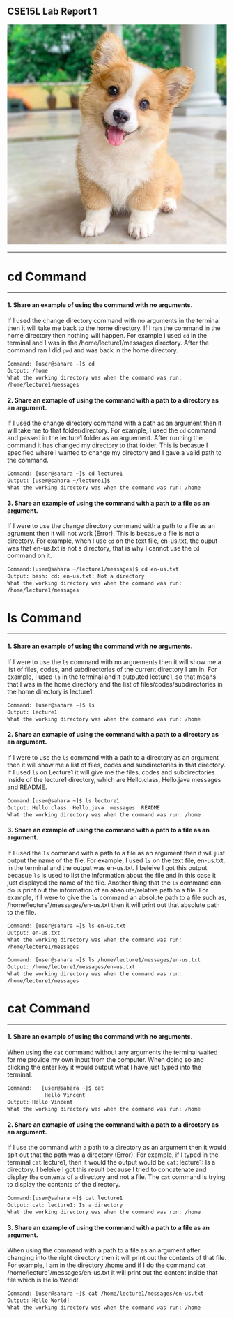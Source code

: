 ## CSE15L Lab Report 1

![Image](corgi.jpg)

---

# **cd Command**
---

#### **1.** Share an example of using the command with no arguments.
   
If I used the change directory command with no arguments in the terminal then it will take me back to the home directory. If I ran the command in the home directory then nothing will happen. For example I used `cd` in the terminal and I was in the /home/lecture1/messages directory. After the command ran I did `pwd` and was back in the home directory. 

```
Command: [user@sahara ~]$ cd 
Output: /home
What the working directory was when the command was run: /home/lecture1/messages
```
<!---->

#### **2.** Share an exmaple of using the command with a path to a directory as an argument.

If I used the change directory command with a path as an argument then it will take me to that folder/directory. For example, I used the `cd` command and passed in the lecture1 folder as an arguement. After running the command it has changed my directory to that folder. This is becasue I specified where I wanted to change my directory and I gave a valid path to the command.

```
Command: [user@sahara ~]$ cd lecture1
Output: [user@sahara ~/lecture1]$
What the working directory was when the command was run: /home
```

#### **3.** Share an example of using the command with a path to a file as an argument.

If I were to use the change directory command with a path to a file as an agrument then it will not work (Error). This is becasue a file is not a directory. For example, when I use `cd` on the text file, en-us.txt, the ouput was that en-us.txt is not a directory, that is why I cannot use the `cd` command on it.

```
Command:[user@sahara ~/lecture1/messages]$ cd en-us.txt
Output: bash: cd: en-us.txt: Not a directory
What the working directory was when the command was run: /home/lecture1/messages
```




# **ls Command**
---
#### **1.** Share an example of using the command with no arguments.

If I were to use the `ls` command with no arguements then it will show me a list of files, codes, and subdirectories of the current directory I am in. For example, I used `ls` in the terminal and it outputed lecture1, so that means that I was in the home directory and the list of files/codes/subdirectories in the home directory is lecture1.

```
Command: [user@sahara ~]$ ls
Output: lecture1
What the working directory was when the command was run: /home
```

#### **2.** Share an exmaple of using the command with a path to a directory as an argument.

If I were to use the `ls` command with a path to a directory as an argument then it will show me a list of files, codes and subdirectories in that directory. If I used `ls` on Lecture1 it will give me the files, codes and subdirectories inside of the lecture1 directory, which are Hello.class, Hello.java messages and README.

```
Command:[user@sahara ~]$ ls lecture1
Output: Hello.class  Hello.java  messages  README
What the working directory was when the command was run: /home
```

#### **3.** Share an example of using the command with a path to a file as an argument.

If I used the `ls` command with a path to a file as an argument then it will just output the name of the file. For example, I used `ls` on the text file, en-us.txt, in the terminal and the output was en-us.txt. I beleive I got this output becasue `ls` is used to list the information about the file and in this case it just displayed the name of the file. Another thing that the `ls` command can do is print out the information of an absolute/relative path to a file. For example, if I were to give the `ls` command an absolute path to a file such as, /home/lecture1/messages/en-us.txt then it will print out that absolute path to the file. 

```
Command: [user@sahara ~]$ ls en-us.txt
Output: en-us.txt
What the working directory was when the command was run: /home/lecture1/messages
```
```
Command: [user@sahara ~]$ ls /home/lecture1/messages/en-us.txt
Output: /home/lecture1/messages/en-us.txt
What the working directory was when the command was run: /home/lecture1/messages
```



# **cat Command**
---
#### **1.** Share an example of using the command with no arguments.

When using the `cat` command without any arguments the terminal waited for me provide my own input from the computer. When doing so and clicking the enter key it would output what I have just typed into the terminal.

```
Command:   [user@sahara ~]$ cat
            Hello Vincent
Output: Hello Vincent
What the working directory was when the command was run: /home
```

#### **2.** Share an exmaple of using the command with a path to a directory as an argument.

If I use the command with a path to a directory as an argument then it would spit out that the path was a directory (Error). For example, if I typed in the terminal `cat` lecture1, then it would the output would be `cat`: lecture1: Is a directory. I beleive I got this result because I tried to concatenate and display the contents of a directory and not a file. The `cat` command is trying to display the contents of the directory. 

```
Command:[user@sahara ~]$ cat lecture1
Output: cat: lecture1: Is a directory
What the working directory was when the command was run: /home
```

#### **3.** Share an example of using the command with a path to a file as an argument.

When using the command with a path to a file as an argument after changing into the right directory then it will print out the contents of that file. For example, I am in the directory /home and if I do the command `cat` /home/lecture1/messages/en-us.txt it will print out the content inside that file which is Hello World!

```
Command: [user@sahara ~]$ cat /home/lecture1/messages/en-us.txt
Output: Hello World!
What the working directory was when the command was run: /home
```



